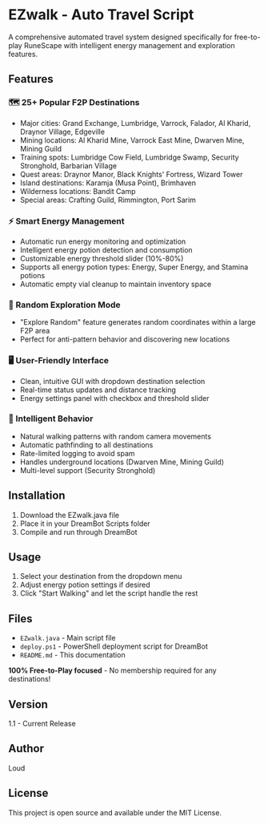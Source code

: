 # EZwalk - Auto Travel Script

A comprehensive automated travel system designed specifically for free-to-play RuneScape with intelligent energy management and exploration features.

## Features

### 🗺️ 25+ Popular F2P Destinations
- Major cities: Grand Exchange, Lumbridge, Varrock, Falador, Al Kharid, Draynor Village, Edgeville
- Mining locations: Al Kharid Mine, Varrock East Mine, Dwarven Mine, Mining Guild
- Training spots: Lumbridge Cow Field, Lumbridge Swamp, Security Stronghold, Barbarian Village
- Quest areas: Draynor Manor, Black Knights' Fortress, Wizard Tower
- Island destinations: Karamja (Musa Point), Brimhaven
- Wilderness locations: Bandit Camp
- Special areas: Crafting Guild, Rimmington, Port Sarim

### ⚡ Smart Energy Management
- Automatic run energy monitoring and optimization
- Intelligent energy potion detection and consumption
- Customizable energy threshold slider (10%-80%)
- Supports all energy potion types: Energy, Super Energy, and Stamina potions
- Automatic empty vial cleanup to maintain inventory space

### 🎯 Random Exploration Mode
- "Explore Random" feature generates random coordinates within a large F2P area
- Perfect for anti-pattern behavior and discovering new locations

### 🖥️ User-Friendly Interface
- Clean, intuitive GUI with dropdown destination selection
- Real-time status updates and distance tracking
- Energy settings panel with checkbox and threshold slider

### 🤖 Intelligent Behavior
- Natural walking patterns with random camera movements
- Automatic pathfinding to all destinations
- Rate-limited logging to avoid spam
- Handles underground locations (Dwarven Mine, Mining Guild)
- Multi-level support (Security Stronghold)

## Installation
1. Download the EZwalk.java file
2. Place it in your DreamBot Scripts folder
3. Compile and run through DreamBot

## Usage
1. Select your destination from the dropdown menu
2. Adjust energy potion settings if desired
3. Click "Start Walking" and let the script handle the rest

## Files
- `EZwalk.java` - Main script file
- `deploy.ps1` - PowerShell deployment script for DreamBot
- `README.md` - This documentation

**100% Free-to-Play focused** - No membership required for any destinations!

## Version
1.1 - Current Release

## Author
Loud

## License
This project is open source and available under the MIT License.
